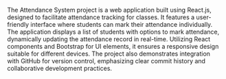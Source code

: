 The Attendance System project is a web application built using React.js, designed to facilitate attendance tracking for classes. It features a user-friendly interface where students can mark their attendance individually. The application displays a list of students with options to mark attendance, dynamically updating the attendance record in real-time. Utilizing React components and Bootstrap for UI elements, it ensures a responsive design suitable for different devices. The project also demonstrates integration with GitHub for version control, emphasizing clear commit history and collaborative development practices.
